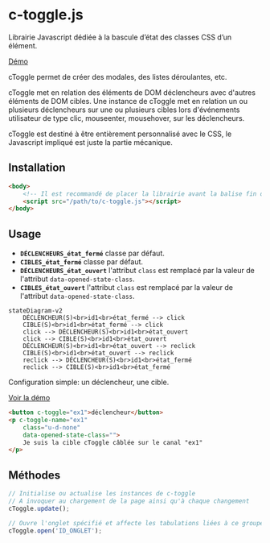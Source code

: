 # c-toggle.js

Librairie Javascript dédiée à la bascule d’état des classes CSS d’un élément.

[Démo](https://ita-design-system.github.io/c-toggle.js/)

cToggle permet de créer des modales, des listes déroulantes, etc.

cToggle met en relation des éléments de DOM déclencheurs avec d'autres éléments de DOM cibles. Une instance de cToggle met en relation un ou plusieurs déclencheurs sur une ou plusieurs cibles lors d'événements utilisateur de type clic, mouseenter, mousehover, sur les déclencheurs.

cToggle est destiné à être entièrement personnalisé avec le CSS, le Javascript impliqué est juste la partie mécanique.

## Installation

```html
<body>
    <!-- Il est recommandé de placer la librairie avant la balise fin de body -->
    <script src="/path/to/c-toggle.js"></script>
</body>
```

## Usage



* **`DÉCLENCHEURS_état_fermé`** classe par défaut.
* **`CIBLES_état_fermé`** classe par défaut.
* **`DÉCLENCHEURS_état_ouvert`** l'attribut `class` est remplacé par la valeur de l'attribut `data-opened-state-class`.
* **`CIBLES_état_ouvert`** l'attribut `class` est remplacé par la valeur de l'attribut `data-opened-state-class`.

```mermaid
stateDiagram-v2
    DÉCLENCHEUR(S)<br>id1<br>état_fermé --> click
    CIBLE(S)<br>id1<br>état_fermé --> click
    click --> DÉCLENCHEUR(S)<br>id1<br>état_ouvert
    click --> CIBLE(S)<br>id1<br>état_ouvert
    DÉCLENCHEUR(S)<br>id1<br>état_ouvert --> reclick
    CIBLE(S)<br>id1<br>état_ouvert --> reclick
    reclick --> DÉCLENCHEUR(S)<br>id1<br>état_fermé
    reclick --> CIBLE(S)<br>id1<br>état_fermé
```

Configuration simple: un déclencheur, une cible.

[Voir la démo](https://ita-design-system.github.io/c-toggle.js/example-1.html)

```html
<button c-toggle="ex1">déclencheur</button>
<p c-toggle-name="ex1"
    class="u-d-none"
    data-opened-state-class="">
    Je suis la cible cToggle câblée sur le canal "ex1"
</p>
```


## Méthodes

```javascript
// Initialise ou actualise les instances de c-toggle
// A invoquer au chargement de la page ainsi qu'à chaque changement
cToggle.update();

// Ouvre l'onglet spécifié et affecte les tabulations liées à ce groupe d'onglets
cToggle.open('ID_ONGLET');
```
